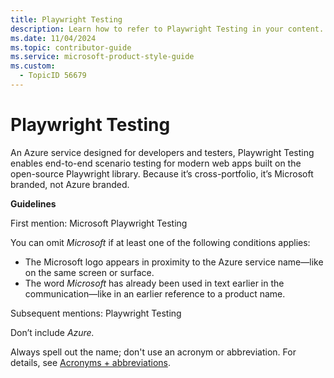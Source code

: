 ```yaml
---
title: Playwright Testing
description: Learn how to refer to Playwright Testing in your content.
ms.date: 11/04/2024
ms.topic: contributor-guide
ms.service: microsoft-product-style-guide
ms.custom:
  - TopicID 56679
---
```



# Playwright Testing

An Azure service designed for developers and testers, Playwright Testing enables end-to-end scenario testing for modern web apps built on the open-source Playwright library. Because it’s cross-portfolio, it’s Microsoft branded, not Azure branded.

**Guidelines**

First mention: Microsoft Playwright Testing

You can omit *Microsoft* if at least one of the following conditions applies:

- The Microsoft logo appears in proximity to the Azure service name—like on the same screen or surface. 
- The word *Microsoft* has already been used in text earlier in the communication—like in an earlier reference to a product name.

Subsequent mentions: Playwright Testing

Don’t include *Azure.*

Always spell out the name; don't use an acronym or abbreviation.  For details, see [Acronyms + abbreviations](~\acronyms-and-abbreviations.md).
